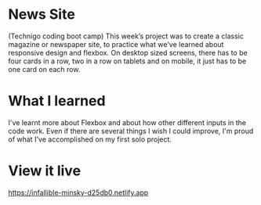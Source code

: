 # News Site
(Technigo coding boot camp)
This week’s project was to create a classic magazine or newspaper site, to practice what we've learned about responsive design and flexbox. On desktop sized screens, there has to be four cards in a row, two in a row on tablets and on mobile, it just has to be one card on each row.

# What I learned
I've learnt more about Flexbox and about how other different inputs in the code work. Even if there are several things I wish I could improve, I'm proud of what I've accomplished on my first solo project. 

# View it live
https://infallible-minsky-d25db0.netlify.app
